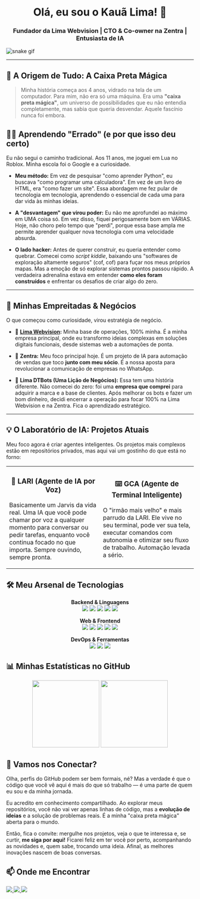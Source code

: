 <h1 align="center">Olá, eu sou o Kauã Lima! 👋</h1>
<h3 align="center">Fundador da Lima Webvision | CTO & Co-owner na Zentra | Entusiasta de IA</h3>

![snake gif](https://github.com/klimadev/klimadev/blob/output/github-contribution-grid-snake.gif)

---

## 🚀 A Origem de Tudo: A Caixa Preta Mágica

> Minha história começa aos 4 anos, vidrado na tela de um computador. Para mim, não era só uma máquina. Era uma **"caixa preta mágica"**, um universo de possibilidades que eu não entendia completamente, mas sabia que queria desvendar. Aquele fascínio nunca foi embora.

## 👨‍💻 Aprendendo "Errado" (e por que isso deu certo)

Eu não segui o caminho tradicional. Aos 11 anos, me joguei em Lua no Roblox. Minha escola foi o Google e a curiosidade.

*   **Meu método:** Em vez de pesquisar "como aprender Python", eu buscava "como programar uma calculadora". Em vez de um livro de HTML, era "como fazer um site". Essa abordagem me fez pular de tecnologia em tecnologia, aprendendo o essencial de cada uma para dar vida às minhas ideias.

*   **A "desvantagem" que virou poder:** Eu não me aprofundei ao máximo em UMA coisa só. Em vez disso, fiquei perigosamente bom em VÁRIAS. Hoje, não choro pelo tempo que "perdi", porque essa base ampla me permite aprender qualquer nova tecnologia com uma velocidade absurda.

*   **O lado hacker:** Antes de querer construir, eu queria entender como quebrar. Comecei como *script kiddie*, baixando uns "softwares de exploração altamente seguros" (cof, cof) para fuçar nos meus próprios mapas. Mas a emoção de só explorar sistemas prontos passou rápido. A verdadeira adrenalina estava em entender **como eles foram construídos** e enfrentar os desafios de criar algo do zero.

---

## 🏢 Minhas Empreitadas & Negócios

O que começou como curiosidade, virou estratégia de negócio.

*   🚀 **[Lima Webvision](https://limawebvision.site):** Minha base de operações, 100% minha. É a minha empresa principal, onde eu transformo ideias complexas em soluções digitais funcionais, desde sistemas web a automações de ponta.

*   🤝 **Zentra:** Meu foco principal hoje. É um projeto de IA para automação de vendas que toco **junto com meu sócio**. É a nossa aposta para revolucionar a comunicação de empresas no WhatsApp.

*   👾 **Lima DTBots (Uma Lição de Negócios):** Essa tem uma história diferente. Não comecei do zero: foi uma **empresa que comprei** para adquirir a marca e a base de clientes. Após melhorar os bots e fazer um bom dinheiro, decidi encerrar a operação para focar 100% na Lima Webvision e na Zentra. Fica o aprendizado estratégico.

---

## 💡 O Laboratório de IA: Projetos Atuais

Meu foco agora é criar agentes inteligentes. Os projetos mais complexos estão em repositórios privados, mas aqui vai um gostinho do que está no forno:

<p align="center">
  <table>
    <tr>
      <td width="50%">
        <h3 align="center">🤖 LARI (Agente de IA por Voz)</h3>
        <p>Basicamente um Jarvis da vida real. Uma IA que você pode chamar por voz a qualquer momento para conversar ou pedir tarefas, enquanto você continua focado no que importa. Sempre ouvindo, sempre pronta.</p>
      </td>
      <td width="50%">
        <h3 align="center">⌨️ GCA (Agente de Terminal Inteligente)</h3>
        <p>O "irmão mais velho" e mais parrudo da LARI. Ele vive no seu terminal, pode ver sua tela, executar comandos com autonomia e otimizar seu fluxo de trabalho. Automação levada a sério.</p>
      </td>
    </tr>
  </table>
</p>

## 🛠️ Meu Arsenal de Tecnologias

<p align="center">
  <strong>Backend & Linguagens</strong><br>
  <img src="https://img.shields.io/badge/Python-3776AB?style=for-the-badge&logo=python&logoColor=white" />
  <img src="https://img.shields.io/badge/FastAPI-005571?style=for-the-badge&logo=fastapi&logoColor=white" />
  <img src="https://img.shields.io/badge/Lua-2C2D72?style=for-the-badge&logo=lua&logoColor=white" />
  <img src="https://img.shields.io/badge/REST_API-7389D8?style=for-the-badge" />
  <img src="https://img.shields.io/badge/PIX-32BCAD?style=for-the-badge&logo=pix&logoColor=white" />
</p>
<p align="center">
  <strong>Web & Frontend</strong><br>
  <img src="https://img.shields.io/badge/HTML5-E34F26?style=for-the-badge&logo=html5&logoColor=white" />
  <img src="https://img.shields.io/badge/CSS3-1572B6?style=for-the-badge&logo=css3&logoColor=white" />
  <img src="https://img.shields.io/badge/JavaScript-F7DF1E?style=for-the-badge&logo=javascript&logoColor=black" />
  <img src="https://img.shields.io/badge/Bootstrap-563D7C?style=for-the-badge&logo=bootstrap&logoColor=white" />
  <img src="https://img.shields.io/badge/Tailwind_CSS-38B2AC?style=for-the-badge&logo=tailwind-css&logoColor=white" />
</p>
<p align="center">
  <strong>DevOps & Ferramentas</strong><br>
  <img src="https://img.shields.io/badge/GIT-E44C30?style=for-the-badge&logo=git&logoColor=white" />
  <img src="https://img.shields.io/badge/Linux-FCC624?style=for-the-badge&logo=linux&logoColor=black" />
  <img src="https://img.shields.io/badge/WSL-4D4D4D?style=for-the-badge&logo=wsl&logoColor=white" />
</p>

## 📊 Minhas Estatísticas no GitHub

<p align="center">
  <img height="180em" src="https://github-readme-stats.vercel.app/api?username=klimadev&show_icons=true&theme=radical&bg_color=00000000&include_all_commits=true&count_private=true"/>
  <img height="180em" src="https://github-readme-stats.vercel.app/api/top-langs/?username=klimadev&layout=compact&langs_count=7&theme=radical&bg_color=00000000"/>
</p>

## 🤝 Vamos nos Conectar?

Olha, perfis do GitHub podem ser bem formais, né? Mas a verdade é que o código que você vê aqui é mais do que só trabalho — é uma parte de quem eu sou e da minha jornada.

Eu acredito em conhecimento compartilhado. Ao explorar meus repositórios, você não vai ver apenas linhas de código, mas a **evolução de ideias** e a solução de problemas reais. É a minha "caixa preta mágica" aberta para o mundo.

Então, fica o convite: mergulhe nos projetos, veja o que te interessa e, se curtir, **me siga por aqui!** Ficarei feliz em ter você por perto, acompanhando as novidades e, quem sabe, trocando uma ideia. Afinal, as melhores inovações nascem de boas conversas.

## 📫 Onde me Encontrar

<p align="left">
  <a href="https://linkedin.com/in/kauã-lima-ba80912bb" target="_blank">
    <img src="https://img.shields.io/badge/LinkedIn-0077B5?style=for-the-badge&logo=linkedin&logoColor=white" />
  </a>
  <a href="https://instagram.com/000_kaua000" target="_blank">
    <img src="https://img.shields.io/badge/Instagram-E4405F?style=for-the-badge&logo=instagram&logoColor=white" />
  </a>
  <a href="https://limawebvision.site" target="_blank">
    <img src="https://img.shields.io/badge/Meu_Site-D14836?style=for-the-badge&logo=google-chrome&logoColor=white" />
  </a>
</p>
